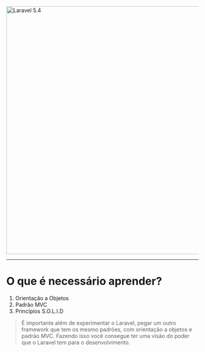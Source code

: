 <img src="http://i.imgur.com/TIlFmyE.png" alt="Laravel 5.4" width="650px">

<hr>

# O que é necessário aprender?

1. Orientação a Objetos
2. Padrão MVC
3. Princípios S.O.L.I.D

> É importante além de experimentar o Laravel, pegar um outro framework que tem os mesmo padrões, com orientação a objetos e padrão MVC. Fazendo isso você consegue ter uma visão do poder que o Laravel tem para o desenvolvimento.